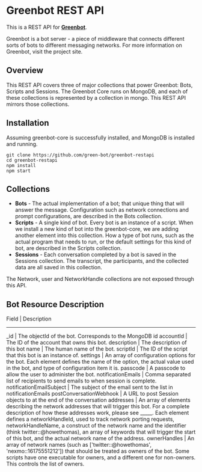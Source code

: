 # Greenbot REST API

This is a REST API for **[Greenbot](https://github.com/green-bot/greenbot-core)**.

Greenbot is a bot server - a piece of middleware that connects different sorts of bots to different messaging networks. For more information on Greenbot, visit the project site.

## Overview
This REST API covers three of major collections that power Greenbot: Bots, Scripts and Sessions.
The Greenbot Core runs on MongoDB, and each of these collections is represented by a
collection in mongo.  This REST API mirrors those collections.

## Installation

Assuming greenbot-core is successfully installed, and MongoDB is installed and running.

```
git clone https://github.com/green-bot/greenbot-restapi
cd greenbot-restapi
npm install
npm start
```
## Collections
* **Bots** - The actual implementation of a bot; that unique thing that will answer the message. Configuration such as network connections and prompt configurations, are described in the Bots collection.
* **Scripts** - A single kind of bot. Every bot is an instance of a script. When we install a new kind of bot into the greenbot-core, we are adding another element into this collection. How a type of bot runs, such as the actual program that needs to run, or the default settings for this kind of bot, are described in the Scripts collection.
* **Sessions** - Each conversation completed by a bot is saved in the Sessions collection. The transcript, the participants, and the collected data are all saved in this collection.

The Network, user and NetworkHandle collections are not exposed through this API.


## Bot Resource Description
Field | Description
-----   -----------
_id | The objectId of the bot. Corresponds to the MongoDB id
accountId | The ID of the account that owns this bot.
description | The description of this bot
name | The human name of the bot.
scriptId | The ID of the script that this bot is an instance of.
settings | An array of configuration options for the bot. Each element defines the name of the option, the actual value used in the bot, and type of configuration item it is.
passcode | A passcode to allow the user to administer the bot.
notificationEmails | Comma separated list of recipients to send emails to when session is complete.
notificationEmailSubject | The subject of the email sent to the list in notificationEmails
postConversationWebhook | A URL to post Session objects to at the end of the conversation
addresses | An array of elements describing the network addresses that will trigger this bot. For a complete description of how these addresses work, please see _____. Each element defines a networkHandleId, used to track network porting requests, networkHandleName, a construct of the network name and the identifier (think twitter::@howethomas), an array of keywords that will trigger the start of this bot, and the actual network name of the address.
ownerHandles | An array of network names (such as ['twitter::@howethomas', 'nexmo::16175551212']) that should be treated as owners of the bot. Some scripts have one executable for owners, and a different one for non-owners.  This controls the list of owners.
